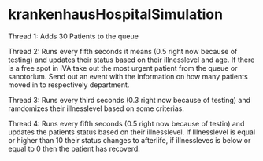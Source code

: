 # krankenhausHospitalSimulation

Thread 1: Adds 30 Patients to the queue

Thread 2: Runs every fifth seconds it means (0.5 right now because of testing) and updates their status based on their illnesslevel and age.
If there is a free spot in IVA take out the most urgent patient from the queue or sanotorium. 
Send out an event with the information on how many patients moved in to respectively department.

Thread 3: Runs every third seconds (0.3 right now because of testing) and ramdomizes their illnesslevel based on some criterias.

Thread 4: Runs every fifth seconds (0.5 right now because of testin) and updates the patients status based on their illnesslevel. 
If Illnesslevel is equal or higher than 10 their status changes to afterlife, if illnessleves is below or equal to 0 then the patient has recoverd.

          
